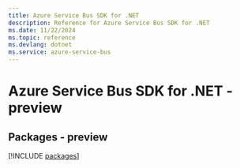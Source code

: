 ```yaml
---
title: Azure Service Bus SDK for .NET
description: Reference for Azure Service Bus SDK for .NET
ms.date: 11/22/2024
ms.topic: reference
ms.devlang: dotnet
ms.service: azure-service-bus
---
```

# Azure Service Bus SDK for .NET - preview
## Packages - preview
[!INCLUDE [packages](service-bus-index.md)]